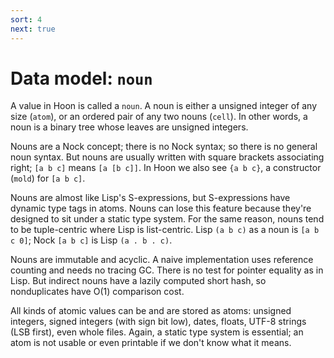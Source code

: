 ```yaml
---
sort: 4
next: true
---
```


# Data model: `noun`

A value in Hoon is called a `noun`.  A noun is either a unsigned
integer of any size (`atom`), or an ordered pair of any two
nouns (`cell`).  In other words, a noun is a binary tree whose
leaves are unsigned integers.

Nouns are a Nock concept; there is no Nock syntax; so there is no
general noun syntax.  But nouns are usually written with square
brackets associating right; `[a b c]` means `[a [b c]]`.  In Hoon
we also see `{a b c}`, a constructor (`mold`) for `[a b c]`.

Nouns are almost like Lisp's S-expressions, but S-expressions
have dynamic type tags in atoms.  Nouns can lose this feature
because they're designed to sit under a static type system.  For
the same reason, nouns tend to be tuple-centric where Lisp is
list-centric.  Lisp `(a b c)` as a noun is `[a b c 0]`; Nock `[a
b c]` is Lisp `(a . b . c)`.

Nouns are immutable and acyclic.  A naive implementation uses
reference counting and needs no tracing GC.  There is no test for
pointer equality as in Lisp.  But indirect nouns have a lazily
computed short hash, so nonduplicates have O(1) comparison cost.

All kinds of atomic values can be and are stored as atoms:
unsigned integers, signed integers (with sign bit low), dates,
floats, UTF-8 strings (LSB first), even whole files.  Again,
a static type system is essential; an atom is not usable or even
printable if we don't know what it means.
